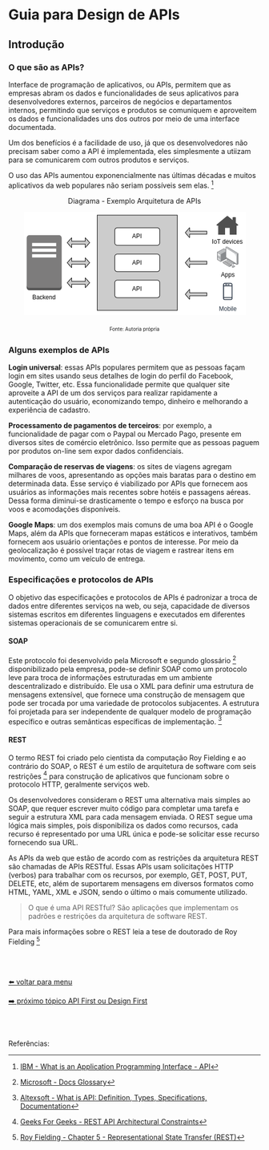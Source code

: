 # Guia para Design de APIs

## Introdução


### O que são as APIs?

Interface de programação de aplicativos, ou APIs, permitem que as empresas abram os dados e funcionalidades de seus aplicativos para desenvolvedores externos, parceiros de negócios e departamentos internos, permitindo que serviços e produtos se comuniquem e aproveitem os dados e funcionalidades uns dos outros por meio de uma interface documentada.

Um dos benefícios é a facilidade de uso, já que os desenvolvedores não precisam saber como a API é implementada, eles simplesmente a utiizam para se comunicarem com outros produtos e serviços.

O uso das APIs aumentou exponencialmente nas últimas décadas e muitos aplicativos da web populares não seriam possíveis sem elas. [^1]

<p align="center">
  Diagrama - Exemplo Arquitetura de APIs
</p>
<p align="center">
  <img src="images/api-diagram.png">
</p>
<p align="center">
  <sup><sub>Fonte: Autoria própria</sub></sup>
</p>

### Alguns exemplos de APIs

**Login universal**: essas APIs populares permitem que as pessoas façam login em sites usando seus detalhes de login do perfil do Facebook, Google, Twitter, etc. Essa funcionalidade permite que qualquer site aproveite a API de um dos serviços para realizar rapidamente a autenticação do usuário, economizando tempo, dinheiro e melhorando a experiência de cadastro. 

**Processamento de pagamentos de terceiros**: por exemplo, a funcionalidade de pagar com o Paypal ou Mercado Pago, presente em diversos sites de comércio eletrônico. Isso permite que as pessoas paguem por produtos on-line sem expor dados confidenciais.

**Comparação de reservas de viagens**: os sites de viagens agregam milhares de voos, apresentando as opções mais baratas para o destino em determinada data. Esse serviço é viabilizado por APIs que fornecem aos usuários as informações mais recentes sobre hotéis e passagens aéreas. Dessa forma diminui-se drasticamente o tempo e esforço na busca por voos e acomodações disponíveis.

**Google Maps**: um dos exemplos mais comuns de uma boa API é o Google Maps, além da APIs que forneceram mapas estáticos e interativos, também fornecem aos usuário orientações e pontos de interesse. Por meio da geolocalização é possível traçar rotas de viagem e rastrear itens em movimento, como um veículo de entrega.


### Especificações e protocolos de APIs

O objetivo das especificações e protocolos de APIs é padronizar a troca de dados entre diferentes serviços na web, ou seja, capacidade de diversos sistemas escritos em diferentes linguagens e executados em diferentes sistemas operacionais de se comunicarem entre si.

#### SOAP

Este protocolo foi desenvolvido pela Microsoft e segundo glossário [^2] disponibilizado pela empresa, pode-se definir SOAP como um protocolo leve para troca de informações estruturadas em um ambiente descentralizado e distribuído. Ele usa o XML para definir uma estrutura de mensagens extensível, que fornece uma construção de mensagem que pode ser trocada por uma variedade de protocolos subjacentes. A estrutura foi projetada para ser independente de qualquer modelo de programação específico e outras semânticas específicas de implementação. [^3]

#### REST

O termo REST foi criado pelo cientista da computação Roy Fielding e ao contrário do SOAP, o REST é um estilo de arquitetura de software com seis restrições [^4] para construção de aplicativos que funcionam sobre o protocolo HTTP, geralmente serviços web.

Os desenvolvedores consideram o REST uma alternativa mais simples ao SOAP, que requer escrever muito código para completar uma tarefa e seguir a estrutura XML para cada mensagem enviada. O REST segue uma lógica mais simples, pois disponibiliza os dados como recursos, cada recurso é representado por uma URL única e pode-se solicitar esse recurso fornecendo sua URL.

As APIs da web que estão de acordo com as restrições da arquitetura REST são chamadas de APIs RESTful. Essas APIs usam solicitações HTTP (verbos) para trabalhar com os recursos, por exemplo, GET, POST, PUT, DELETE, etc, além de suportarem mensagens em diversos formatos como HTML, YAML, XML e JSON, sendo o último o mais comumente utilizado.

> O que é uma API RESTful? São aplicações que implementam os padrões e restrições da arquitetura de software REST.

Para mais informações sobre o REST leia a tese de doutorado de Roy Fielding [^5]

<br><br>

[⬅️ voltar para menu](index.md)

[➡️ próximo tópico API First ou Design First](design-first.md)

<br><br>

Referências:

[^1]: [IBM - What is an Application Programming Interface - API](https://www.ibm.com/cloud/learn/api)
[^2]: [Microsoft - Docs Glossary](https://docs.microsoft.com/en-us/openspecs/windows_protocols/ms-wusp/5daaa9d9-26aa-42fc-a431-c011166dc58f)
[^3]: [Altexsoft - What is API: Definition, Types, Specifications, Documentation](https://www.altexsoft.com/blog/engineering/what-is-api-definition-types-specifications-documentation/)
[^4]: [Geeks For Geeks - REST API Architectural Constraints](https://www.geeksforgeeks.org/rest-api-architectural-constraints/)
[^5]: [Roy Fielding - Chapter 5 - Representational State Transfer (REST)](https://www.ics.uci.edu/~fielding/pubs/dissertation/rest_arch_style.htm)
